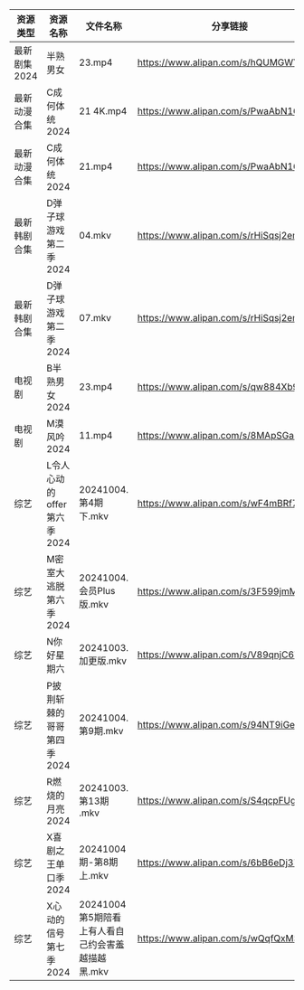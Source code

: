 | 资源类型     | 资源名称               | 文件名称                            | 分享链接                                 | 更新时间                |
| -------- | ------------------ | ------------------------------- | ------------------------------------ | ------------------- |
| 最新剧集2024 | 半熟男女               | 23.mp4                          | https://www.alipan.com/s/hQUMGWYq97Z | 2024-10-04 14:10:30 |
| 最新动漫合集   | C成何体统2024          | 21 4K.mp4                       | https://www.alipan.com/s/PwaAbN16cec | 2024-10-04 14:09:42 |
| 最新动漫合集   | C成何体统2024          | 21.mp4                          | https://www.alipan.com/s/PwaAbN16cec | 2024-10-04 14:09:41 |
| 最新韩剧合集   | D弹子球游戏第二季2024      | 04.mkv                          | https://www.alipan.com/s/rHiSqsj2emw | 2024-10-04 14:05:28 |
| 最新韩剧合集   | D弹子球游戏第二季2024      | 07.mkv                          | https://www.alipan.com/s/rHiSqsj2emw | 2024-10-04 14:05:28 |
| 电视剧      | B半熟男女2024          | 23.mp4                          | https://www.alipan.com/s/qw884Xb9dL3 | 2024-10-04 14:05:12 |
| 电视剧      | M漠风吟2024           | 11.mp4                          | https://www.alipan.com/s/8MApSGaqv51 | 2024-10-04 16:06:04 |
| 综艺       | L令人心动的offer第六季2024 | 20241004.第4期下.mkv               | https://www.alipan.com/s/wF4mBRf7vAS | 2024-10-04 16:07:51 |
| 综艺       | M密室大逃脱第六季2024      | 20241004.会员Plus版.mkv            | https://www.alipan.com/s/3F599jmMJTn | 2024-10-04 16:07:59 |
| 综艺       | N你好星期六             | 20241003.加更版.mkv                | https://www.alipan.com/s/V89qnjC6T3z | 2024-10-04 00:08:02 |
| 综艺       | P披荆斩棘的哥哥第四季2024    | 20241004.第9期.mkv                | https://www.alipan.com/s/94NT9iGe94e | 2024-10-04 16:08:25 |
| 综艺       | R燃烧的月亮2024         | 20241003.第13期 .mkv              | https://www.alipan.com/s/S4qcpFUguQa | 2024-10-04 00:08:15 |
| 综艺       | X喜剧之王单口季2024       | 20241004期-第8期上.mkv              | https://www.alipan.com/s/6bB6eDj37Y6 | 2024-10-04 16:09:18 |
| 综艺       | X心动的信号第七季2024      | 20241004第5期陪看上有人看自己约会害羞越描越黑.mkv | https://www.alipan.com/s/wQqfQxMS8Sx | 2024-10-04 16:09:24 |
